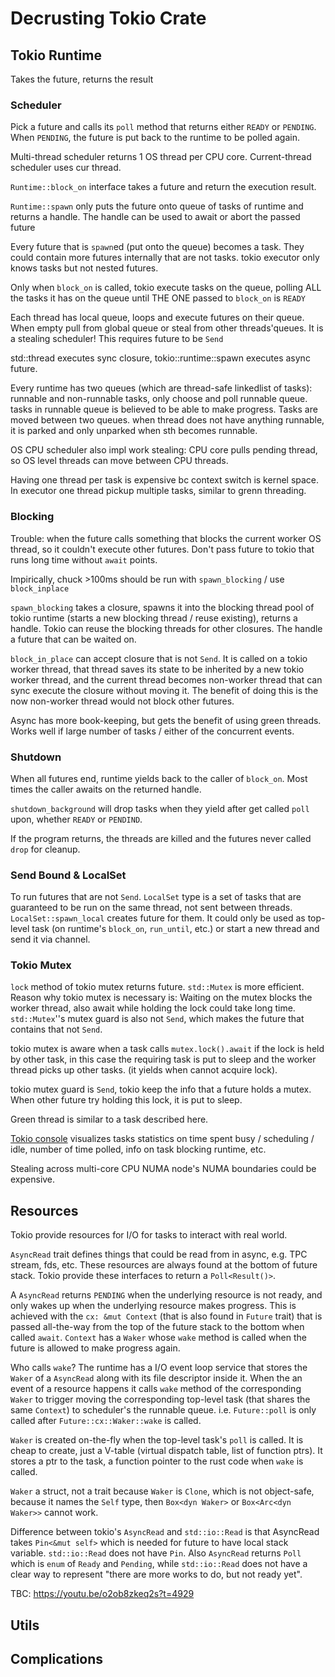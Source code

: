 # Decrusting Tokio Crate

## Tokio Runtime

Takes the future, returns the result

### Scheduler

Pick a future and calls its `poll` method that returns either `READY` or `PENDING`. When `PENDING`, the future is put back to the runtime to be polled again.

Multi-thread scheduler returns 1 OS thread per CPU core.  Current-thread scheduler uses cur thread.

`Runtime::block_on` interface takes a future and return the execution result. 

`Runtime::spawn` only puts the future onto queue of tasks of runtime and returns a handle. The handle can be used to await or abort the passed future

Every future that is `spawn`ed (put onto the queue) becomes a task. They could contain more futures internally that are not tasks. tokio executor only knows tasks but not nested futures.

Only when `block_on` is called, tokio execute tasks on the queue, polling ALL the tasks it has on the queue until THE ONE passed to `block_on` is `READY`

Each thread has local queue, loops and execute futures on their queue. When empty pull from global queue or steal from other threads'queues. It is a stealing scheduler! This requires future to be `Send`

std::thread executes sync closure, tokio::runtime::spawn executes async future.

Every runtime has two queues (which are thread-safe linkedlist of tasks): runnable and non-runnable tasks, only choose and poll runnable queue. tasks in runnable queue is believed to be able to make progress. Tasks are moved between two queues. when thread does not have anything runnable, it is parked and only unparked when sth becomes runnable.

OS CPU scheduler also impl work stealing: CPU core pulls pending thread, so OS level threads can move between CPU threads.

Having one thread per task is expensive bc context switch is kernel space. In executor one thread pickup multiple tasks, similar to grenn threading.

### Blocking

Trouble: when the future calls something that blocks the current worker OS thread, so it couldn't execute other futures. Don't pass future to tokio that runs long time without `await` points. 

Impirically, chuck >100ms should be run with `spawn_blocking` / use `block_inplace` 

`spawn_blocking` takes a closure, spawns it into the blocking thread pool of tokio runtime (starts a new blocking thread / reuse existing), returns a handle. Tokio can reuse the blocking threads for other closures. The handle a future that can be waited on. 

`block_in_place` can accept closure that is not `Send`. It is called on a tokio worker thread, that thread saves its state to be inherited by a new tokio worker thread, and the current thread becomes non-worker thread that can sync execute the closure without moving it. The benefit of doing this is the now non-worker thread would not block other futures.

Async has more book-keeping, but gets the benefit of using green threads. Works well if large number of tasks / either of the concurrent events.

### Shutdown

When all futures end, runtime yields back to the caller of `block_on`. Most times the caller awaits on the returned handle. 

`shutdown_background` will drop tasks when they yield after get called `poll` upon, whether `READY` or `PENDIND`.

If the program returns, the threads are killed and the futures never called `drop` for cleanup.

### Send Bound & LocalSet

To run futures that are not `Send`. `LocalSet` type is a set of tasks that are guaranteed to be run on the same thread, not sent between threads. `LocalSet::spawn_local` creates future for them. It could only be used as top-level task (on runtime's `block_on`, `run_until`, etc.) or start a new thread and send it via channel.

### Tokio Mutex

`lock` method of tokio mutex returns future. `std::Mutex` is more efficient. Reason why tokio mutex is necessary is: Waiting on the mutex blocks the worker thread, also await while holding the lock could take long time. `std::Mutex`''s mutex guard is also not `Send`, which makes the future that contains that not `Send`. 

tokio mutex is aware when a task calls `mutex.lock().await` if the lock is held by other task, in this case the requiring task is put to sleep and the worker thread picks up other tasks. (it yields when cannot acquire lock).

tokio mutex guard is `Send`, tokio keep the info that a future holds a mutex. When other future try holding this lock, it is put to sleep.

Green thread is similar to a task described here.

[Tokio console](https://github.com/tokio-rs/console) visualizes tasks statistics on time spent busy / scheduling / idle, number of time polled, info on task blocking runtime, etc. 

Stealing across multi-core CPU NUMA node's NUMA boundaries could be expensive.

## Resources

Tokio provide resources for I/O for tasks to interact with real world.

`AsyncRead` trait defines things that could be read from in async, e.g. TPC stream, fds, etc. These resources are always found at the bottom of future stack. Tokio provide these interfaces to return a `Poll<Result()>`. 

A `AsyncRead` returns `PENDING` when the underlying resource is not ready, and only wakes up when the underlying resource makes progress. This is achieved with the `cx: &mut Context` (that is also found in `Future` trait) that is passed all-the-way from the top of the future stack to the bottom when called `await`. `Context` has a `Waker` whose `wake` method is called when the future is allowed to make progress again.

Who calls `wake`? The runtime has a I/O event loop service that stores the `Waker` of a `AsyncRead` along with its file descriptor inside it. When the an event of a resource happens it calls `wake` method of the corresponding `Waker` to trigger moving the corresponding top-level task (that shares the same `Context`) to scheduler's the runnable queue. i.e. `Future::poll` is only called after `Future::cx::Waker::wake` is called.

`Waker` is created on-the-fly when the top-level task's `poll` is called. It is cheap to create, just a V-table (virtual dispatch table, list of function ptrs). It stores a ptr to the task, a function pointer to the rust code when `wake` is called. 

`Waker` a struct, not a trait because `Waker` is `Clone`, which is not object-safe, because it names the `Self` type, then `Box<dyn Waker>` or `Box<Arc<dyn Waker>>` cannot work. 

Difference between tokio's `AsyncRead` and `std::io::Read` is that AsyncRead takes `Pin<&mut self>` which is needed for future to have local stack variable. `std::io::Read` does not have `Pin`. Also `AsyncRead` returns `Poll` which is `enum` of `Ready` and `Pending`, while `std::io::Read` does not have a clear way to represent "there are more works to do, but not ready yet".

TBC: https://youtu.be/o2ob8zkeq2s?t=4929

## Utils

## Complications

